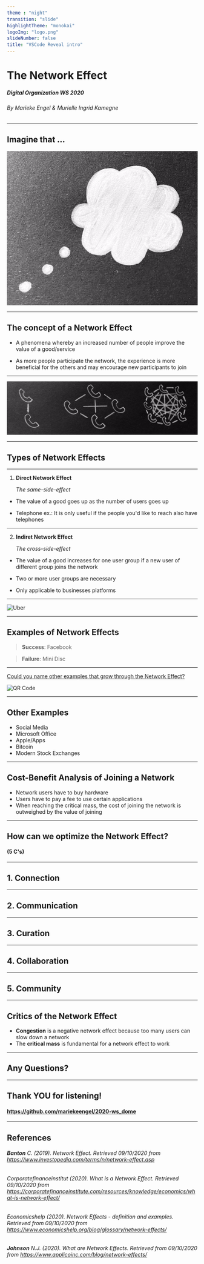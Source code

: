 ```yaml
---
theme : "night"
transition: "slide"
highlightTheme: "monokai"
logoImg: "logo.png"
slideNumber: false
title: "VSCode Reveal intro"
---
```


# The Network Effect
##### Digital Organization WS 2020
###### By Marieke Engel & Murielle Ingrid Kamegne 

---

## Imagine that ... 
![Thought](Cloud.png)

---

## The concept of a Network Effect

- A phenomena whereby an increased number of people improve the value of a good/service

- As more people participate the network, the experience is more beneficial for the others and may encourage new participants to join

---

![Telephone_1.png](Telephone_1.png)

---

## Types of Network Effects

---

1. __Direct Network Effect__ 
   
   _The same-side-effect_

- The value of a good goes up as the number of users goes up

- Telephone ex.: It is only useful if the people you'd like to reach also
    have telephones

---

2. __Indiret Network Effect__

   _The cross-side-effect_

-  The value of a good increases for one user group if a new user of different group joins the network

-  Two or more user groups are necessary

-  Only applicable to businesses platforms 

---

![Uber](UBER.png)

---
  
## Examples of Network Effects

> __Success__: Facebook

> __Failure__: Mini Disc

---

[Could you name other examples that grow through the Network Effect?](https://www.mentimeter.com/s/737a6ddc3727532e2593ee61d7bb2ea3/5e3e932f15b2)

![QR Code](https://api.qrserver.com/v1/create-qr-code/?size=500x500&data=https://www.menti.com/2yga1ubr6d)

---

## Other Examples

- Social Media
- Microsoft Office
- Apple/Apps
- Bitcoin
- Modern Stock Exchanges

---

## Cost-Benefit Analysis of Joining a Network

- Network users have to buy hardware
- Users have to pay a fee to use certain applications
- When reaching the critical mass, the cost of joining the 
  network is outweighed by the value of joining

---

## How can we optimize the Network Effect?
#### (5 C's)

---

## 1. Connection

---

## 2. Communication

---

## 3. Curation

---

## 4. Collaboration

---

## 5. Community

---

## Critics of the Network Effect

- __Congestion__ is a negative network effect because too many users can slow down a network
- The __critical mass__ is fundamental for a network effect to work

---

## Any Questions?

---

## Thank YOU for listening!

#### https://github.com/mariekeengel/2020-ws_dome

---

## References

###### __Banton__ C. (2019). Network Effect. Retrieved 09/10/2020 from https://www.investopedia.com/terms/n/network-effect.asp

###### Corporatefinanceinstitut (2020). What is a Network Effect. Retrieved 09/10/2020 from https://corporatefinanceinstitute.com/resources/knowledge/economics/what-is-network-effect/

###### Economicshelp (2020). Network Effects - definition and examples. Retrieved from 09/10/2020 from https://www.economicshelp.org/blog/glossary/network-effects/

###### __Johnson__ N.J. (2020). What are Network Effects. Retrieved from 09/10/2020 from https://www.applicoinc.com/blog/network-effects/

